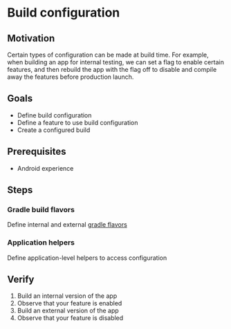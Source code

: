 # Build configuration

## Motivation

Certain types of configuration can be made at build time. For example, when building an app for internal testing, we can set a flag to enable certain features, and then rebuild the app with the flag off to disable and compile away the features before production launch.


## Goals

* Define build configuration
* Define a feature to use build configuration
* Create a configured build

## Prerequisites

* Android experience

## Steps

### Gradle build flavors

Define internal and external [gradle flavors](https://developer.android.com/tools/building/configuring-gradle.html#workBuildVariants)

### Application helpers

Define application-level helpers to access configuration

## Verify

1. Build an internal version of the app
1. Observe that your feature is enabled
1. Build an external version of the app
1. Observe that your feature is disabled